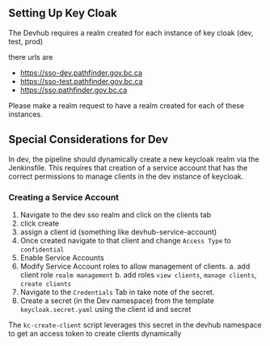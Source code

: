 ## Setting Up Key Cloak

The Devhub requires a realm created for each instance of key cloak (dev, test, prod)

there urls are 
- https://sso-dev.pathfinder.gov.bc.ca
- https://sso-test.pathfinder.gov.bc.ca
- https://sso.pathfinder.gov.bc.ca

Please make a realm request to have a realm created for each of these instances.

## Special Considerations for Dev

In dev, the pipeline should dynamically create a new keycloak realm via the Jenkinsfile. This requires
that creation of a service account that has the correct permissions to manage clients in the dev instance of keycloak. 

### Creating a Service Account

1. Navigate to the dev sso realm and click on the clients tab
2. click create
3. assign a client id (something like devhub-service-account)
4. Once created navigate to that client and change `Access Type` to `confidential`
5. Enable Service Accounts
6. Modify Service Account roles to allow management of clients. 
  a. add client role `realm management`
  b. add roles `view clients`, `manage clients`, `create clients`
7. Navigate to the `Credentials` Tab in take note of the secret.
8. Create a secret (in the Dev namespace) from the template `keycloak.secret.yaml` using the client id and secret


The `kc-create-client` script leverages this secret in the devhub namespace to get an access token to
create clients dynamically

